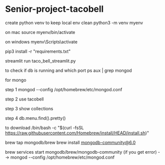 # Senior-project-tacobell

create python venv to keep local env clean
python3 -m venv myenv

on mac
source myenv/bin/activate

on windows
myenv\Scripts\activate

pip3 install -r "requirements.txt"

streamlit run taco_bell_streamlit.py

to check if db is running and which port
ps aux | grep mongod


for mongo

step 1
mongod --config /opt/homebrew/etc/mongod.conf

step 2
use tacobell

step 3
show collections

step 4
db.menu.find().pretty()


to download
/bin/bash -c "$(curl -fsSL https://raw.githubusercontent.com/Homebrew/install/HEAD/install.sh)"

brew tap mongodb/brew
brew install mongodb-community@6.0


brew services start mongodb/brew/mongodb-community
(if you get error) --> mongod --config /opt/homebrew/etc/mongod.conf
